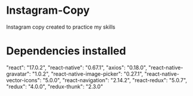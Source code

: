 # Instagram-Copy
Instagram copy created to practice my skills

# Dependencies installed
"react": "17.0.2",
"react-native": "0.67.1",
"axios": "0.18.0",
"react-native-gravatar": "1.0.2",
"react-native-image-picker": "0.27.1",
"react-native-vector-icons": "5.0.0",
"react-navigation": "2.14.2",
"react-redux": "5.0.7",
"redux": "4.0.0",
"redux-thunk": "2.3.0"